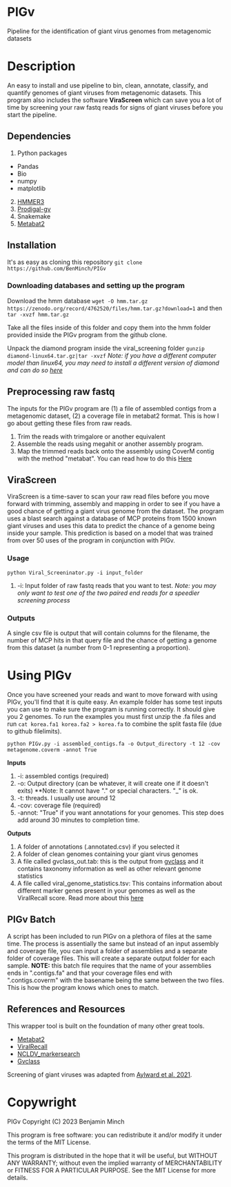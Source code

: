 # PIGv
Pipeline for the identification of giant virus genomes from metagenomic datasets

# Description
An easy to install and use pipeline to bin, clean, annotate, classify, and quantify genomes of giant viruses from metagenomic datasets. This program also includes the software **ViraScreen** which can save you a lot of time by screening your raw fastq reads for signs of giant viruses before you start the pipeline. 

## Dependencies

1. Python packages
- Pandas
- Bio
- numpy
- matplotlib
2. [HMMER3](https://github.com/EddyRivasLab/hmmer)
3. [Prodigal-gv](https://github.com/apcamargo/prodigal-gv)
4. Snakemake
5. [Metabat2](https://bitbucket.org/berkeleylab/metabat)

## Installation

It's as easy as cloning this repository
`git clone https://github.com/BenMinch/PIGv`

### Downloading databases and setting up the program

Download the hmm database `wget -O hmm.tar.gz https://zenodo.org/record/4762520/files/hmm.tar.gz?download=1` and then `tar -xvzf hmm.tar.gz` 

Take all the files inside of this folder and copy them into the hmm folder provided inside the PIGv program from the github clone. 

Unpack the diamond program inside the viral_screening folder `gunzip diamond-linux64.tar.gz|tar -xvzf`
*Note: if you have a different computer model than linux64, you may need to install a different version of diamond and can do so [here](https://github.com/bbuchfink/diamond)*

## Preprocessing raw fastq

The inputs for the PIGv program are (1) a file of assembled contigs from a metagenomic dataset, (2) a coverage file in metabat2 format. This is how I go about getting these files from raw reads.

1. Trim the reads with trimgalore or another equivalent
2. Assemble the reads using megahit or another assembly program.
3. Map the trimmed reads back onto the assembly using CoverM contig with the method "metabat". You can read how to do this [Here](https://github.com/wwood/CoverM)

## ViraScreen

ViraScreen is a time-saver to scan your raw read files before you move forward with trimming, assembly and mapping in order to see if you have a good chance of getting a giant virus genome from the dataset. The program uses a blast search against a database of MCP proteins from 1500 known giant viruses and uses this data to predict the chance of a genome being inside your sample. This prediction is based on a model that was trained from over 50 uses of the program in conjunction with PIGv. 

### Usage

`python Viral_Screeninator.py -i input_folder`

1. -i: Input folder of raw fastq reads that you want to test. *Note: you may only want to test one of the two paired end reads for a speedier screening process* 

### Outputs

A single csv file is output that will contain columns for the filename, the number of MCP hits in that query file and the chance of getting a genome from this dataset (a number from 0-1 representing a proportion). 

# Using PIGv
Once you have screened your reads and want to move forward with using PIGv, you'll find that it is quite easy. An example folder has some test inputs you can use to make sure the program is running correctly. It should give you 2 genomes. To run the examples you must first unzip the .fa files and run `cat korea.fa1 korea.fa2 > korea.fa` to combine the split fasta file (due to github filelimits).

`python PIGv.py -i assembled_contigs.fa -o Output_directory -t 12 -cov metagenome.coverm -annot True`

**Inputs**
1. -i: assembled contigs (required)
2. -o: Output directory (can be whatever, it will create one if it doesn't exits) **Note: It cannot have "." or special characters. "_" is ok.
3. -t: threads. I usually use around 12
4. -cov: coverage file (required)
5. -annot: "True" if you want annotations for your genomes. This step does add around 30 minutes to completion time.

**Outputs**
1. A folder of annotations (.annotated.csv) if you selected it
2. A folder of clean genomes containing your giant virus genomes
3. A file called gvclass_out.tab: this is the output from [gvclass](https://github.com/NeLLi-team/gvclass/) and it contains taxonomy information as well as other relevant genome statistics
4. A file called viral_genome_statistics.tsv: This contains information about different marker genes present in your genomes as well as the ViralRecall score. Read more about this [here](https://github.com/faylward/viralrecall)

## PIGv Batch

A script has been included to run PIGv on a plethora of files at the same time. The process is assentially the same but instead of an input assembly and coverage file, you can input a folder of assemblies and a separate folder of coverage files. This will create a separate output folder for each sample.
**NOTE:** this batch file requires that the name of your assemblies ends in ".contigs.fa" and that your coverage files end with ".contigs.coverm" with the basename being the same between the two files. This is how the program knows which ones to match. 

## References and Resources

This wrapper tool is built on the foundation of many other great tools.
- [Metabat2](https://bitbucket.org/berkeleylab/metabat)
- [ViralRecall](https://github.com/faylward/viralrecall)
- [NCLDV_markersearch](https://github.com/faylward/ncldv_markersearch)
- [Gvclass](https://github.com/NeLLi-team/gvclass/)

Screening of giant viruses was adapted from [Aylward et al. 2021](https://journals.plos.org/plosbiology/article?id=10.1371/journal.pbio.3001430).

# Copywright

PIGv Copyright (C) 2023 Benjamin Minch 

This program is free software: you can redistribute it and/or modify it under the terms of the MIT License. 

This program is distributed in the hope that it will be useful, but WITHOUT ANY WARRANTY; without even the implied warranty of MERCHANTABILITY or FITNESS FOR A PARTICULAR PURPOSE. See the MIT License for more details. 
